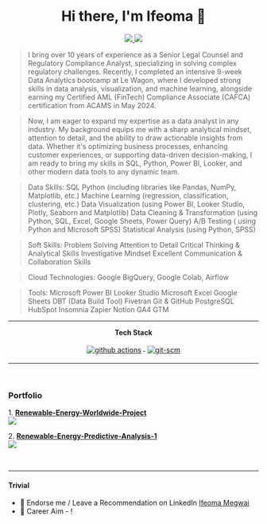 <h1 align="center">Hi there, I'm Ifeoma 👋</h1>

<p align="center"> 
 <a href="https://github.com/ifeomamegwai" alt="ifeoma megwai's github">
   <img src="https://img.shields.io/badge/-@ifeomamegwai-%23181717?style=flat-square&logo=github" />
 </a>
 <a href="https://www.linkedin.com/in/ifeoma-megwai/" alt="ifeoma megwai's linkedin">
   <img src="https://img.shields.io/badge/-ifeomamegwai-blue?style=flat-square&logo=Linkedin&logoColor=white&link=https://www.linkedin.com/in/ifeoma-megwai/" />
 </a>
</p>

> I bring over 10 years of experience as a Senior Legal Counsel and Regulatory Compliance Analyst, specializing in solving complex regulatory challenges. Recently, I completed an intensive 9-week Data Analytics bootcamp at Le Wagon, where I developed strong skills in data analysis, visualization, and machine learning, alongside earning my Certified AML (FinTech) Compliance Associate (CAFCA) certification from ACAMS in May 2024.

> Now, I am eager to expand my expertise as a data analyst in any industry. My background equips me with a sharp analytical mindset, attention to detail, and the ability to draw actionable insights from data. Whether it's optimizing business processes, enhancing customer experiences, or supporting data-driven decision-making, I am ready to bring my skills in SQL, Python, Power BI, Looker, and other modern data tools to any dynamic team.


> Data Skills:
>  SQL
> Python (including libraries like Pandas, NumPy, Matplotlib, etc.)
> Machine Learning (regression, classification, clustering, etc.)
> Data Visualization (using Power BI, Looker Studio, Plotly, Seaborn and Matplotlib)
> Data Cleaning & Transformation (using Python, SQL, Excel, Google Sheets, Power Query)
> A/B Testing ( using Python and Microsoft SPSS)
> Statistical Analysis (using Python, SPSS)

> Soft Skills:
> Problem Solving
> Attention to Detail
> Critical Thinking & Analytical Skills
> Investigative Mindset
> Excellent Communication & Collaboration Skills


> Cloud Technologies:
> Google BigQuery,
> Google Colab,
> Airflow

> Tools:
> Microsoft Power BI
> Looker Studio
> Microsoft Excel
> Google Sheets
> DBT (Data Build Tool)
> Fivetran
> Git & GitHub
> PostgreSQL
> HubSpot
> Insomnia
> Zapier
> Notion
> GA4
> GTM

---

<p align="center"> 
 <strong>
  Tech Stack
  </strong>
</p>

<p align="center">

 <a href="https://docs.github.com/en/actions">
    <img src="https://www.vectorlogo.zone/logos/github/github-ar21.svg" alt="github actions" style="vertical-align:top; margin:4px">
  </a>
  <a href="https://www.git.com">
    <img src="https://www.vectorlogo.zone/logos/git-scm/git-scm-ar21.svg" alt="git-scm" style="vertical-align:top; margin:4px">
  </a>
</p>

---


<br/>
 <h3> Portfolio </h3>
<p>
 1. <b> <a href="https://github.com/ifeomamegwai/Renewable-Energy-Worldwide-Project" target="_blank"> Renewable-Energy-Worldwide-Project</a> </b>
 <br/>
 <img src="https://github.com/user-attachments/assets/1a979b99-df94-41cc-9bf9-0b35e5d82c31" />
</p>

<p>
 2. <b> <a href="https://github.com/ifeomamegwai/Renewable-Energy-Predictive-Analysis-1" target="_blank"> Renewable-Energy-Predictive-Analysis-1</a> </b>
 <br/>
 <img src="https://github.com/user-attachments/assets/76b2400e-0fa2-4004-9913-74cae392c8e8" />


</p>

<br/>

---

#### Trivial
- 🦸 Endorse me / Leave a Recommendation on LinkedIn <a href="https://www.linkedin.com/in/ifeoma-megwai/" target="_blank">Ifeoma Megwai</a> 
- 🦸 Career Aim - ! 
